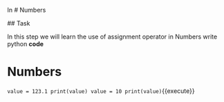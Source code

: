 In # Numbers

## Task

In this step we will learn the use of assignment operator in Numbers
write python **code**

# Numbers
`value = 123.1
print(value)
value = 10
print(value)`{{execute}}